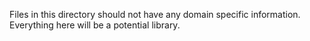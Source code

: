 Files in this directory should not have any domain specific information. Everything here will be a potential library.
